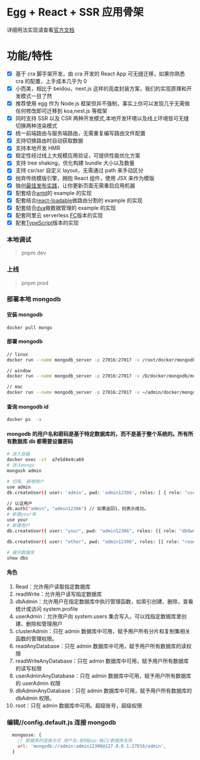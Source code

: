 # Egg + React + SSR 应用骨架

详细用法实现请查看[官方文档](http://ykfe.surge.sh)

# 功能/特性

- [x] 基于 cra 脚手架开发，由 cra 开发的 React App 可无缝迁移，如果你熟悉 cra 的配置，上手成本几乎为 0
- [x] 小而美，相比于 beidou，next.js 这样的高度封装方案，我们的实现原理和开发模式一目了然
- [x] 推荐使用 egg 作为 Node.js 框架但并不强制，事实上你可以发现几乎无需做任何修改即可迁移到 koa,nest.js 等框架
- [x] 同时支持 SSR 以及 CSR 两种开发模式,本地开发环境以及线上环境皆可无缝切换两种渲染模式
- [x] 统一前端路由与服务端路由，无需重复编写路由文件配置
- [x] 支持切换路由时自动获取数据
- [x] 支持本地开发 HMR
- [x] 稳定性经过线上大规模应用验证，可提供性能优化方案
- [x] 支持 tree shaking，优化构建 bundle 大小以及数量
- [x] 支持 csr/ssr 自定义 layout，无需通过 path 来手动区分
- [x] 抛弃传统模版引擎，拥抱 React 组件，使用 JSX 来作为模版
- [x] 独创[最佳发布实践](http://ykfe.surge.sh/guide/deploy.html)，让你更新页面无需重启应用机器
- [x] 配套结合[antd](https://github.com/ykfe/egg-react-ssr/tree/master/example/ssr-with-antd)的 example 的实现
- [x] 配套结合[react-loadable](https://github.com/ykfe/egg-react-ssr/tree/master/example/ssr-with-loadable)做路由分割的 example 的实现
- [x] 配套结合[dva](https://github.com/ykfe/egg-react-ssr/tree/master/example/ssr-with-dva)做数据管理的 example 的实现
- [x] 配套阿里云 serverless [FC](https://github.com/ykfe/ssr-with-fc)版本的实现
- [x] 配套[TypeScript](https://github.com/ykfe/egg-react-ssr/tree/dev/example/ssr-with-ts)版本的实现

### 本地调试

> pnpm dev

### 上线

> pnpm prod

### 部署本地 mongodb

#### 安装 mongodb

```
docker pull mongo
```

#### 部署 mongodb

```bash
// linux
docker run --name mongodb_server -p 27016:27017 -v /root/docker/mongodb/mongodb_server/configdb:/data/configdb/ -v /root/docker/mongodb/mongodb_server/db/:/data/db/ -d mongo --auth

// window
docker run --name mongodb_server -p 27016:27017 -v /D/docker/mongodb/mongodb_server/configdb:/data/configdb/ -v /D/docker/mongodb/mongodb_server/db/:/data/db/ -d mongo --auth

// mac
docker run --name mongodb_server -p 27016:27017 -v ~/admin/docker/mongodb/mongodb_server/configdb:/data/configdb/ -v ~/admin/docker/mongodb/mongodb_server/db/:/data/db/ -d mongo  --auth
```

#### 查询 mongodb id

```bash
docker ps  -a
```

#### mongodb 的用户名和密码是基于特定数据库的，而不是基于整个系统的。所有所有数据库 db 都需要设置密码

```bash
# 进入容器
docker exec -it  a7e5d4e4ca69
# 进入mongo
mongosh admin

# 切库, 新增用户
use admin
db.createUser({ user: 'admin', pwd: 'admin12306', roles: [ { role: "userAdminAnyDatabase", db: "admin" } ] })

// 认证用户
db.auth("admin", "admin12306") // 如果返回1，则表示成功。
# 新建your库
use your
# 新建用户
db.createUser({ user: "your", pwd: "admin12306", roles: [{ role: "dbOwner", db: "your" }] })

db.createUser({ user: "other", pwd: "admin12306", roles: [{ role: "readWrite", db: "your" }] })

# 展示数据库
show dbs

```

#### 角色

1. Read：允许用户读取指定数据库
2. readWrite：允许用户读写指定数据库
3. dbAdmin：允许用户在指定数据库中执行管理函数，如索引创建、删除，查看统计或访问 system.profile
4. userAdmin：允许用户向 system.users 集合写入，可以找指定数据库里创建、删除和管理用户
5. clusterAdmin：只在 admin 数据库中可用，赋予用户所有分片和复制集相关函数的管理权限。
6. readAnyDatabase：只在 admin 数据库中可用，赋予用户所有数据库的读权限
7. readWriteAnyDatabase：只在 admin 数据库中可用，赋予用户所有数据库的读写权限
8. userAdminAnyDatabase：只在 admin 数据库中可用，赋予用户所有数据库的 userAdmin 权限
9. dbAdminAnyDatabase：只在 admin 数据库中可用，赋予用户所有数据库的 dbAdmin 权限。
10. root：只在 admin 数据库中可用。超级账号，超级权限

### 编辑//config.default.js 连接 mongodb

```js
  mongoose: {
    // 数据库的连接方式 用户名:密码@ip:端口/数据库名称
    url: 'mongodb://admin:admin12306@127.0.0.1:27016/admin',
  }
```
